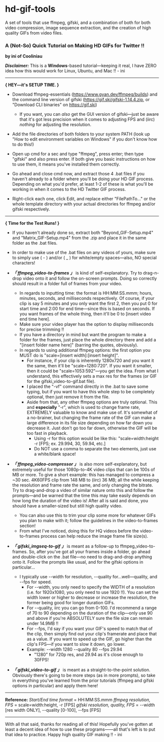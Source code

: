 # hd-gif-tools
A set of tools that use ffmpeg, gifski, and a combination of both for both video compression, image sequence extraction, and the creation of high quality GIFs from video files.

### **A (Not-So) Quick Tutorial on Making HD GIFs for Twitter !!**

**by ini of Cooliniau**

***Disclaimer:*** This is a **Windows**-based tutorial—keeping it real, I have ZERO idea how this would work for Linux, Ubuntu, and Mac !! - ini

---------

**{ HEY—it's SETUP TIME. }**
- Download ffmpeg-essentials (https://www.gyan.dev/ffmpeg/builds) and the command line version of gifski (https://gif.ski/gifski-1.14.4.zip, or "Download CLI binaries" on https://gif.ski)
  - If you want, you can *also* get the GUI version of gifski—just be aware that it's got less precision when it comes to adjusting FPS and (iirc) *nothing* for adjusting the resolution.

- Add the file directories of both folders to your system PATH (look up "How to edit environment variables on Windows" if you don't know how to do this!)

- Open up cmd for a sec and type "ffmpeg", press enter; then type "gifski" and also press enter. If both give you basic instructions on how to use them, it means you've installed them correctly.

- Go ahead and close cmd now, and extract those 4 .bat files if you haven't already to a folder where you'll be doing your HD GIF process. Depending on what you'd prefer, at least 1-2 of these is what you'll be working in when it comes to the HD Twitter GIF process.

- Right-click each one, click Edit, and replace either "FilePathTo..." or the whole template directory with your actual directories for ffmpeg and/or gifski respectively.

---------

**{ Time for the Test Runs! }**
- If you haven't already done so, extract both "Beyond_GIF-Setup.mp4" and "Matrix_GIF-Setup.mp4" from the .zip and place it in the same folder as the .bat files.

- In order to make use of the .bat files on any videos of yours, make sure to simply use ( - ) and/or ( _ ) for white/empty spaces—also, NO special characters!

- ***「 ffmpeg_video-to-frames 」*** is kind of self-explanatory. Try to drag-n-drop video onto it and follow the on-screen prompts. Doing so correctly should result in a folder full of frames from your video.
  - In regards to inputting time: the format is HH:MM:SS.mmm; hours, minutes, seconds, and milliseconds respectively. Of course, if your clip is say 5 minutes and you only want the first 2, then you put 0 for start time and 2:00 for end time—since this is based on seconds. If you want frames of the whole thing, then it'll be 0 to [insert video end time here].
  - Make sure your video player has the option to display milliseconds for precise trimming !!
  - If you have a directory in mind but want the program to make a folder for the frames, just place the whole directory there and add a "\[insert folder name here]" (barring the quotes, obviously).
  - In regards to using additional ffmpeg options: the first option you MUST do is "scale=[insert width]:[insert height]".
    - For instance, if your clip is inherently 1280x720 and you want it the same, then it'll be "scale=1280:720". If you want it smaller, then it could be "scale=1053:592"—you get the idea. From what I understand, this effectively sets a max res for the frames (or GIF for the gifski_video-to-gif.bat file).
    - I placed the "-vf" command directly in the .bat to save some typing, but if you want to have this whole step to be completely optional, then just remove it from the file.
    - Aside from that, any other ffmpeg options are truly optional. This and **especially** "-r", which is used to change frame rate, EXTREMELY valuable to know and make use of. It's somewhat of a no-brainer, but changing the frame rate of the GIF can make a large difference in its file size depending on how far down you decrease it. Just don't go too far down, otherwise the GIF will be too fast in playback.
      - Using -r for this option would be like this: "scale=width:height -r [FPS; ex. 29.994, 30, 59.94, etc.]
      - Do NOT use a comma to separate the two elements, just use a white/blank space!

- ***「 ffmpeg_video-compressor 」*** is also more self-explanatory, but extremely useful for those 1080p-to-4K video clips that can be 100s of MB or more. To give a short example: this has managed to compress a ~30 sec. 4K60FPS clip from 148 MB to (iirc) 36 MB; all the while keeping the resolution and frame rate the same, and only changing the bitrate. Try to drag-and-drop a video of similar nature onto this and follow the prompts—and be warned that the time this may take easily depends on how long the duration of the video is! After all is said and done, you should have a smaller-sized but still high quality video.
  - You can also use this to trim your clip some more for whatever GIFs you plan to make with it; follow the guidelines in the video-to-frames section! 
  - From what I've noticed, doing this for HQ videos before the video-to-frames process can help reduce the image frame file size(s).

- ***「 gifski_imgseq-to-gif 」*** is meant as a follow-up to ffmpeg_video-to-frames. So, after you've got all your frames inside a folder, go ahead and double-click on the .bat file—no need to drag-and-drop anything onto it. Follow the prompts like usual, and for the gifski options in particular...
  - I typically use --width for resolution, --quality for...well—quality, and --fps for speed.
    - For --width, you only need to specify the WIDTH of a resolution (i.e. for 1920x1080, you only need to use 1920 !!). You can set the width lower or higher to decrease or increase the resolution, the former being good for longer duration GIFs.
    - For --quality, iirc you can go from 0-100. I'd recommend a range of 70 to 90 depending on the duration of the clip—only use 90 and above if you're ABSOLUTELY sure the file size can remain under 14.9MB !!
    - For --fps, I'd say if you want your GIF's speed to match that of the clip, then simply find out your clip's framerate and place that as a value. If you want to speed up the GIF, go higher than the clip's FPS—if you want to slow it down, go lower.
    - Example: --width 1280 --quality 80 --fps 29.94
      - "1280" for 720p res, and 29.94 as it's close enough to 30FPS!

- ***「 gifski_video-to-gif 」*** is meant as a straight-to-the-point solution. Obviously there's going to be more steps (as in more prompts), so take in everything you've learned from the prior tutorials (ffmpeg and gifski options in particular) and apply them here!

---------

**Reference:**
*Start/End time format* = HH:MM:SS.mmm
*ffmpeg resolution, FPS* = scale=width:height, -r [FPS]
*gifski resolution, quality, FPS* = --width [res width ONLY], --quality [0-100], --fps [FPS]

---------

With all that said, thanks for reading all of this!
Hopefully you've gotten at least a decent idea of how to use these programs——all that's left is to put that idea to practice. Happy high quality GIF making !! - ini
